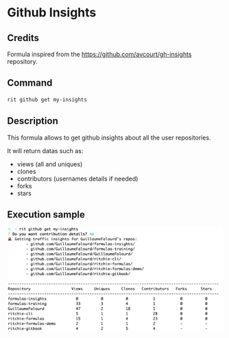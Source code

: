 # Github Insights

## Credits

Formula inspired from the https://github.com/avcourt/gh-insights repository.

## Command

```bash
rit github get my-insights
```

## Description

This formula allows to get github insights about all the user repositories. 

It will return datas such as:
- views (all and uniques)
- clones
- contributors (usernames details if needed)
- forks
- stars

## Execution sample

<img class="special-img-class" src="/github/get/my-insights/docs/img/my-insights-sample.png" />
